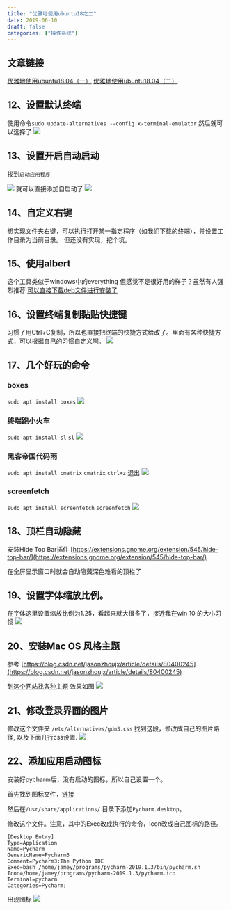 ```yaml
---
title: "优雅地使用ubuntu18之二"
date: 2019-06-10
draft: false
categories: ["操作系统"]
---
```



## 文章链接
[优雅地使用ubuntu18.04（一）](https://blog.csdn.net/wjh2622075127/article/details/91182584)
[优雅地使用ubuntu18.04（二）](https://blog.csdn.net/wjh2622075127/article/details/91384365)
## 12、设置默认终端
使用命令`sudo update-alternatives --config x-terminal-emulator`
然后就可以选择了
![](/images/20190610_1.png)

## 13、设置开启自动启动
找到`启动应用程序`

![](/images/20190610_2.png)
就可以直接添加自启动了
![](/images/20190610_3.png)

## 14、自定义右键
想实现文件夹右键，可以执行打开某一指定程序（如我们下载的终端），并设置工作目录为当前目录。
但还没有实现，挖个坑。
## 15、使用albert
这个工具类似于windows中的everything
但感觉不是很好用的样子？虽然有人强烈推荐
[可以直接下载deb文件进行安装了](https://software.opensuse.org/download.html?project=home:manuelschneid3r&package=albert)

## 16、设置终端复制黏贴快捷键
习惯了用Ctrl+C复制，所以也直接把终端的快捷方式给改了。里面有各种快捷方式，可以根据自己的习惯自定义啊。
![](/images/20190610_4.png)

## 17、几个好玩的命令
### boxes
`sudo apt install boxes`
![](/images/20190610_5.png)
### 终端跑小火车
`sudo apt install sl`
`sl`
![](/images/20190610_6.png)
### 黑客帝国代码雨
`sudo apt install cmatrix`
`cmatrix`
`ctrl+z` 退出
![](/images/20190610_7.png)
### screenfetch
`sudo apt install screenfetch`
`screenfetch`
![](/images/20190610_8.png)
## 18、顶栏自动隐藏
安装Hide Top Bar插件
[https://extensions.gnome.org/extension/545/hide-top-bar/](https://extensions.gnome.org/extension/545/hide-top-bar/)

在全屏显示窗口时就会自动隐藏深色难看的顶栏了

## 19、设置字体缩放比例。
在字体这里设置缩放比例为1.25，看起来就大很多了，接近我在win 10 的大小习惯
![](/images/20190610_9.png)
## 20、安装Mac OS 风格主题
参考
[https://blog.csdn.net/jasonzhoujx/article/details/80400245](https://blog.csdn.net/jasonzhoujx/article/details/80400245)

[到这个网站找各种主题](https://www.opendesktop.org/s/Gnome)
效果如图
![](/images/20190610_10.png)

## 21、修改登录界面的图片
修改这个文件夹
`/etc/alternatives/gdm3.css`
找到这段，修改成自己的图片路径, 以及下面几行css设置.
![](/images/20190610_11.png)

## 22、添加应用启动图标
安装好pycharm后，没有启动的图标，所以自己设置一个。

首先找到图标文件，[链接](https://icon-icons.com/zh/%E5%9B%BE%E6%A0%87/pycharm/93936#256)

然后在`/usr/share/applications/` 目录下添加`Pycharm.desktop`。

修改这个文件。注意，其中的Exec改成执行的命令，Icon改成自己图标的路径。
```
[Desktop Entry]
Type=Application
Name=Pycharm
GenericName=Pycharm3
Comment=Pycharm3:The Python IDE
Exec=bash /home/jamey/programs/pycharm-2019.1.3/bin/pycharm.sh
Icon=/home/jamey/programs/pycharm-2019.1.3/pycharm.ico
Terminal=pycharm
Categories=Pycharm;
```
出现图标
![](/images/20190610_12.png)